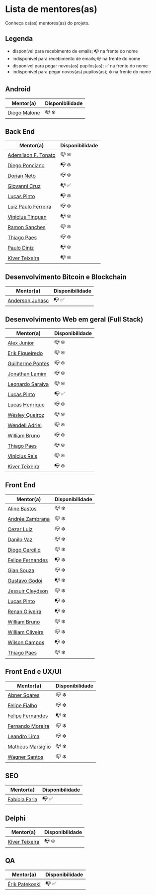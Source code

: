 # Lista de mentores(as)

Conheça os(as) mentores(as) do projeto.

## Legenda

- disponível para recebimento de emails; :mailbox_with_no_mail: na frente do nome
- indisponível para recebimento de emails;:mailbox_closed: na frente do nome
- disponível para pegar novos(as) pupilos(as); :white_check_mark: na frente do nome
- indisponível para pegar novos(as) pupilos(as); :snowflake: na frente do nome

## Android

| Mentor(a)  | Disponibilidade |
| ------------- | ------------- |
| [Diego Malone](profiles/diegomalone.md) |  :mailbox_closed: :snowflake: |

## Back End

| Mentor(a)  | Disponibilidade |
| ------------- | ------------- |
| [Ademílson F. Tonato](profiles/ademilson_tonato.md) |  :mailbox_closed: :snowflake: |
| [Diego Ponciano](profiles/diego_ponciano.md) |  :mailbox_with_no_mail: :snowflake: |
| [Dorian Neto](profiles/dorian_neto.md) |  :mailbox_closed: :snowflake: |
| [Giovanni Cruz](profiles/giovannicruz97.md) |  :mailbox_with_no_mail: :white_check_mark: |
| [Lucas Pinto](profiles/lucaspinto.md) |  :mailbox_with_no_mail: :snowflake: |
| [Luiz Paulo Ferreira](profiles/luiz_paulof.md) |  :mailbox_closed: :snowflake: |
| [Vinicius Tinguan](profiles/vinicius_tinguan.md) |  :mailbox_with_no_mail: :snowflake: |
| [Ramon Sanches](profiles/raymonsanches.md) |  :mailbox_closed: :snowflake: |
| [Thiago Paes](profiles/thiago_paes.md) |  :mailbox_closed: :snowflake: |
| [Paulo Diniz](profiles/paulo_diniz.md) |  :mailbox_with_no_mail: :snowflake: |
| [Kiver Teixeira](profiles/kiver.md) |  :mailbox_with_no_mail: :snowflake: |

## Desenvolvimento Bitcoin e Blockchain

| Mentor(a)  | Disponibilidade |
| ------------- | ------------- |
| [Anderson Juhasc](profiles/anderson_juhasc.md) | :mailbox_with_no_mail: :white_check_mark: |

## Desenvolvimento Web em geral (Full Stack)

| Mentor(a)  | Disponibilidade |
| ------------- | ------------- |
| [Alex Junior](profiles/alexjunior012.md) |  :mailbox_closed: :snowflake: |
| [Erik Figueiredo](profiles/erik_figueiredo.md) |  :mailbox_closed: :snowflake: |
| [Guilherme Pontes](profiles/guilhermepontes.md) |  :mailbox_closed: :snowflake: |
| [Jonathan Lamim](profiles/jonathan_lamim.md) |  :mailbox_closed: :snowflake: |
| [Leonardo Saraiva](profiles/leonardo_saraiva.md) |  :mailbox_closed: :snowflake: |
| [Lucas Pinto](profiles/lucaspinto.md) |  :mailbox_with_no_mail: :white_check_mark: |
| [Lucas Henrique](profiles/lucas_henrique.md) |  :mailbox_closed: :snowflake: |
| [Wésley Queiroz](profiles/wesley_queiroz.md) |  :mailbox_closed: :snowflake: |
| [Wendell Adriel](profiles/wendell_adriel.md) |  :mailbox_closed: :snowflake: |
| [William Bruno](profiles/william_bruno.md) |  :mailbox_closed: :snowflake: |
| [Thiago Paes](profiles/thiago_paes.md) |  :mailbox_closed: :snowflake: |
| [Vinicius Reis](profiles/vinicius_reis.md) |  :mailbox_closed: :snowflake: |
| [Kiver Teixeira](profiles/kiver.md) |  :mailbox_with_no_mail: :snowflake: |

## Front End

| Mentor(a)  | Disponibilidade |
| ------------- | ------------- |
| [Aline Bastos](profiles/aline_bastos.md) | :mailbox_closed: :snowflake: |
| [Andréa Zambrana](profiles/andrea_zambrana.md) | :mailbox_closed: :snowflake: |
| [Cezar Luiz](profiles/cezar_luiz.md) | :mailbox_closed: :snowflake: |
| [Danilo Vaz](profiles/danilo_vaz.md) | :mailbox_closed: :snowflake: |
| [Diogo Cercílio](profiles/diogo_cercilio.md) | :mailbox_closed: :snowflake: |
| [Felipe Fernandes](profiles/felipe_fernandes.md) | :mailbox_with_no_mail: :snowflake: |
| [Gian Souza](profiles/gian_souza.md) | :mailbox_closed: :snowflake: |
| [Gustavo Godoi](profiles/gustavo_godoi.md) | :mailbox_with_no_mail: :snowflake: |
| [Jessuir Cleydson](profiles/jessuir_cleydson.md) | :mailbox_closed: :snowflake: |
| [Lucas Pinto](profiles/lucaspinto.md) |  :mailbox_with_no_mail: :snowflake: |
| [Renan Oliveira](profiles/renan_oliveira.md) |  :mailbox_with_no_mail: :snowflake: |
| [William Bruno](profiles/william_bruno.md) | :mailbox_closed: :snowflake: |
| [William Oliveira](profiles/william_oliveira.md) | :mailbox_closed: :snowflake: |
| [Wilson Campos](profiles/wilson_campos.md) | :mailbox_with_no_mail: :snowflake: |
| [Thiago Paes](profiles/thiago_paes.md) | :mailbox_closed: :snowflake: |

## Front End e UX/UI

| Mentor(a)  | Disponibilidade |
| ------------- | ------------- |
| [Abner Soares](profiles/abner_alves.md) |  :mailbox_closed: :snowflake: |
| [Felipe Fialho](profiles/felipe_fialho.md) |  :mailbox_closed: :snowflake: |
| [Felipe Fernandes](profiles/felipe_fernandes.md) | :mailbox_with_no_mail: :snowflake: |
| [Fernando Moreira](profiles/fernando_moreira.md) |  :mailbox_closed: :snowflake: |
| [Leandro Lima](profiles/leandro_lima.md) |  :mailbox_closed: :snowflake: |
| [Matheus Marsiglio](profiles/matheus_marsiglio.md) |  :mailbox_closed: :snowflake: |
| [Wagner Santos](profiles/wagner_santos.md) |  :mailbox_closed: :snowflake: |

## SEO

| Mentor(a)  | Disponibilidade |
| ------------- | ------------- |
| [Fabíola Faria](profiles/fabiola_faria.md) |  :mailbox_with_no_mail: :white_check_mark: |

## Delphi

| Mentor(a)  | Disponibilidade |
| ------------- | ------------- |
| [Kiver Teixeira](profiles/kiver.md) |  :mailbox_with_no_mail: :snowflake: |

## QA

| Mentor(a)  | Disponibilidade |
| ------------- | ------------- |
| [Érik Patekoski](profiles/erikpatekoski.md) |  :mailbox_with_no_mail: :white_check_mark: |
